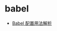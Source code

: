 # babel

- [Babel 配置用法解析](/babel/configparser.md)
<!-- - [Babel 配置用法解析](https://www.cnblogs.com/bai1218/p/12392180.html) -->